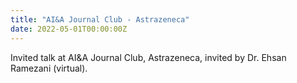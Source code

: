 ```yaml
---
title: "AI&A Journal Club - Astrazeneca"
date: 2022-05-01T00:00:00Z
---
```


Invited talk at AI&A Journal Club, Astrazeneca, invited by Dr. Ehsan Ramezani (virtual).